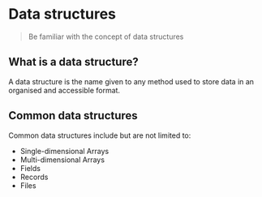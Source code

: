 # Data structures

> Be familiar with the concept of data structures

## What is a data structure?

A data structure is the name given to any method used to store data in an organised and accessible format.

## Common data structures

Common data structures include but are not limited to:
* Single-dimensional Arrays
* Multi-dimensional Arrays
* Fields
* Records
* Files

